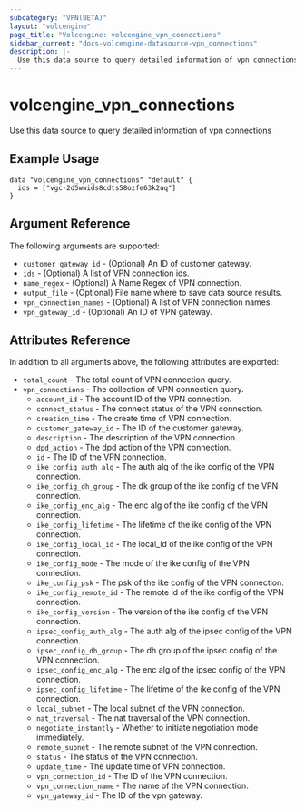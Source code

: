 ```yaml
---
subcategory: "VPN(BETA)"
layout: "volcengine"
page_title: "Volcengine: volcengine_vpn_connections"
sidebar_current: "docs-volcengine-datasource-vpn_connections"
description: |-
  Use this data source to query detailed information of vpn connections
---
```

# volcengine_vpn_connections
Use this data source to query detailed information of vpn connections
## Example Usage
```hcl
data "volcengine_vpn_connections" "default" {
  ids = ["vgc-2d5wwids8cdts58ozfe63k2uq"]
}
```
## Argument Reference
The following arguments are supported:
* `customer_gateway_id` - (Optional) An ID of customer gateway.
* `ids` - (Optional) A list of VPN connection ids.
* `name_regex` - (Optional) A Name Regex of VPN connection.
* `output_file` - (Optional) File name where to save data source results.
* `vpn_connection_names` - (Optional) A list of VPN connection names.
* `vpn_gateway_id` - (Optional) An ID of VPN gateway.

## Attributes Reference
In addition to all arguments above, the following attributes are exported:
* `total_count` - The total count of VPN connection query.
* `vpn_connections` - The collection of VPN connection query.
    * `account_id` - The account ID of the VPN connection.
    * `connect_status` - The connect status of the VPN connection.
    * `creation_time` - The create time of VPN connection.
    * `customer_gateway_id` - The ID of the customer gateway.
    * `description` - The description of the VPN connection.
    * `dpd_action` - The dpd action of the VPN connection.
    * `id` - The ID of the VPN connection.
    * `ike_config_auth_alg` - The auth alg of the ike config of the VPN connection.
    * `ike_config_dh_group` - The dk group of the ike config of the VPN connection.
    * `ike_config_enc_alg` - The enc alg of the ike config of the VPN connection.
    * `ike_config_lifetime` - The lifetime of the ike config of the VPN connection.
    * `ike_config_local_id` - The local_id of the ike config of the VPN connection.
    * `ike_config_mode` - The mode of the ike config of the VPN connection.
    * `ike_config_psk` - The psk of the ike config of the VPN connection.
    * `ike_config_remote_id` - The remote id of the ike config of the VPN connection.
    * `ike_config_version` - The version of the ike config of the VPN connection.
    * `ipsec_config_auth_alg` - The auth alg of the ipsec config of the VPN connection.
    * `ipsec_config_dh_group` - The dh group of the ipsec config of the VPN connection.
    * `ipsec_config_enc_alg` - The enc alg of the ipsec config of the VPN connection.
    * `ipsec_config_lifetime` - The lifetime of the ike config of the VPN connection.
    * `local_subnet` - The local subnet of the VPN connection.
    * `nat_traversal` - The nat traversal of the VPN connection.
    * `negotiate_instantly` - Whether to initiate negotiation mode immediately.
    * `remote_subnet` - The remote subnet of the VPN connection.
    * `status` - The status of the VPN connection.
    * `update_time` - The update time of VPN connection.
    * `vpn_connection_id` - The ID of the VPN connection.
    * `vpn_connection_name` - The name of the VPN connection.
    * `vpn_gateway_id` - The ID of the vpn gateway.


